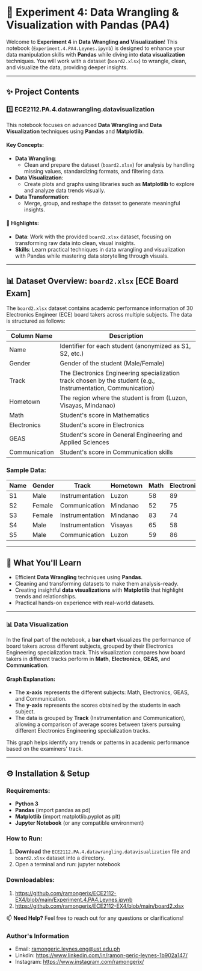 # 💽 Experiment 4: Data Wrangling & Visualization with Pandas (PA4)

Welcome to **Experiment 4** in **Data Wrangling and Visualization**! This notebook (`Experiment.4.PA4.Leynes.ipynb`) is designed to enhance your data manipulation skills with **Pandas** while diving into **data visualization** techniques. You will work with a dataset (`board2.xlsx`) to wrangle, clean, and visualize the data, providing deeper insights.

---

## ✨ Project Contents

### 1️⃣ **ECE2112.PA.4.datawrangling.datavisualization**

This notebook focuses on advanced **Data Wrangling** and **Data Visualization** techniques using **Pandas** and **Matplotlib**.

#### Key Concepts:
- **Data Wrangling**:
  - Clean and prepare the dataset (`board2.xlsx`) for analysis by handling missing values, standardizing formats, and filtering data.
- **Data Visualization**:
  - Create plots and graphs using libraries such as **Matplotlib** to explore and analyze data trends visually.
- **Data Transformation**:
  - Merge, group, and reshape the dataset to generate meaningful insights.
  
#### 🚀 Highlights:
- **Data**: Work with the provided `board2.xlsx` dataset, focusing on transforming raw data into clean, visual insights.
- **Skills**: Learn practical techniques in data wrangling and visualization with Pandas while mastering data storytelling through visuals.

---

## 📊 Dataset Overview: `board2.xlsx` [ECE Board Exam]

The `board2.xlsx` dataset contains academic performance information  of 30 Electronics Engineer (ECE) board takers across multiple subjects. The data is structured as follows:

| Column Name    | Description                                                         |
|----------------|---------------------------------------------------------------------|
| Name           | Identifier for each student (anonymized as S1, S2, etc.)            |
| Gender         | Gender of the student (Male/Female)                                 |
| Track          | The Electronics Engineering specialization track chosen by the student (e.g., Instrumentation, Communication) |
| Hometown       | The region where the student is from (Luzon, Visayas, Mindanao)      |
| Math           | Student's score in Mathematics                                      |
| Electronics    | Student's score in Electronics                                      |
| GEAS           | Student's score in General Engineering and Applied Sciences         |
| Communication  | Student's score in Communication skills                             |

### Sample Data:
| Name  | Gender | Track            | Hometown | Math | Electronics | GEAS | Communication |
|-------|--------|------------------|----------|------|-------------|------|---------------|
| S1    | Male   | Instrumentation   | Luzon    | 58   | 89          | 75   | 78            |
| S2    | Female | Communication     | Mindanao | 52   | 75          | 90   | 52            |
| S3    | Female | Instrumentation   | Mindanao | 83   | 74          | 77   | 57            |
| S4    | Male   | Instrumentation   | Visayas  | 65   | 58          | 91   | 68            |
| S5    | Male   | Communication     | Luzon    | 59   | 86          | 43   | 88            |

---

## 🌟 What You'll Learn

- Efficient **Data Wrangling** techniques using **Pandas**.
- Cleaning and transforming datasets to make them analysis-ready.
- Creating insightful **data visualizations** with **Matplotlib** that highlight trends and relationships.
- Practical hands-on experience with real-world datasets.

---

### 📊 Data Visualization

In the final part of the notebook, a **bar chart** visualizes the performance of board takers across different subjects, grouped by their Electronics Engineering specialization track. This visualization compares how board takers in different tracks perform in **Math**, **Electronics**, **GEAS**, and **Communication**.

#### Graph Explanation:

- The **x-axis** represents the different subjects: Math, Electronics, GEAS, and Communication.
- The **y-axis** represents the scores obtained by the students in each subject.
- The data is grouped by **Track** (Instrumentation and Communication), allowing a comparison of average scores between takers pursuing different Electronics Engineering specialization tracks.

This graph helps identify any trends or patterns in academic performance based on the examiners' track.

---

## ⚙️ Installation & Setup

### Requirements:
- **Python 3**
- **Pandas** (import pandas as pd)
- **Matplotlib** (import matplotlib.pyplot as plt)
- **Jupyter Notebook** (or any compatible environment)

### How to Run:
1. **Download** the `ECE2112.PA.4.datawrangling.datavisualization` file and `board2.xlsx` dataset into a directory.
2. Open a terminal and run:
   jupyter notebook

### Downloadables:
1. https://github.com/ramongerix/ECE2112-EX4/blob/main/Experiment.4.PA4.Leynes.ipynb
2. https://github.com/ramongerix/ECE2112-EX4/blob/main/board2.xlsx

📫 **Need Help?** Feel free to reach out for any questions or clarifications!
### Author's Information
- Email: ramongeric.leynes.eng@ust.edu.ph
- Linkdin: https://www.linkedin.com/in/ramon-geric-leynes-1b902a147/
- Instagram: https://www.instagram.com/ramongerix/


   
